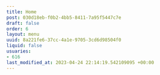 ```yaml
---
title: Home
post: 030d18eb-f0b2-4bb5-8411-7a95f5447c7e
draft: false
order: 6
layout: menu
uuid: 8a221fe6-37cc-4a1e-9705-3cd6d98504f0
liquid: false
usuaries:
- 616
last_modified_at: 2023-04-24 22:14:19.542109095 +00:00
---
```


